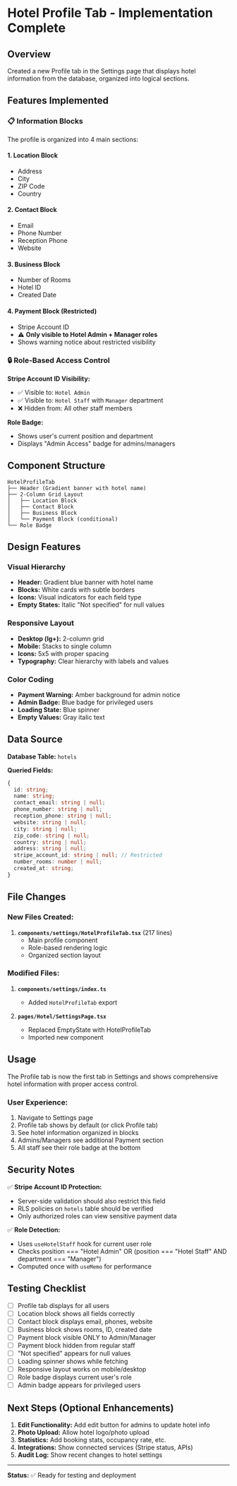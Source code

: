 # Hotel Profile Tab - Implementation Complete

## Overview

Created a new Profile tab in the Settings page that displays hotel information from the database, organized into logical sections.

## Features Implemented

### 📋 Information Blocks

The profile is organized into 4 main sections:

#### 1. **Location Block**

- Address
- City
- ZIP Code
- Country

#### 2. **Contact Block**

- Email
- Phone Number
- Reception Phone
- Website

#### 3. **Business Block**

- Number of Rooms
- Hotel ID
- Created Date

#### 4. **Payment Block** (Restricted)

- Stripe Account ID
- ⚠️ **Only visible to Hotel Admin + Manager roles**
- Shows warning notice about restricted visibility

### 🔒 Role-Based Access Control

**Stripe Account ID Visibility:**

- ✅ Visible to: `Hotel Admin`
- ✅ Visible to: `Hotel Staff` with `Manager` department
- ❌ Hidden from: All other staff members

**Role Badge:**

- Shows user's current position and department
- Displays "Admin Access" badge for admins/managers

## Component Structure

```
HotelProfileTab
├── Header (Gradient banner with hotel name)
├── 2-Column Grid Layout
│   ├── Location Block
│   ├── Contact Block
│   ├── Business Block
│   └── Payment Block (conditional)
└── Role Badge
```

## Design Features

### Visual Hierarchy

- **Header:** Gradient blue banner with hotel name
- **Blocks:** White cards with subtle borders
- **Icons:** Visual indicators for each field type
- **Empty States:** Italic "Not specified" for null values

### Responsive Layout

- **Desktop (lg+):** 2-column grid
- **Mobile:** Stacks to single column
- **Icons:** 5x5 with proper spacing
- **Typography:** Clear hierarchy with labels and values

### Color Coding

- **Payment Warning:** Amber background for admin notice
- **Admin Badge:** Blue badge for privileged users
- **Loading State:** Blue spinner
- **Empty Values:** Gray italic text

## Data Source

**Database Table:** `hotels`

**Queried Fields:**

```typescript
{
  id: string;
  name: string;
  contact_email: string | null;
  phone_number: string | null;
  reception_phone: string | null;
  website: string | null;
  city: string | null;
  zip_code: string | null;
  country: string | null;
  address: string | null;
  stripe_account_id: string | null; // Restricted
  number_rooms: number | null;
  created_at: string;
}
```

## File Changes

### New Files Created:

1. **`components/settings/HotelProfileTab.tsx`** (217 lines)
   - Main profile component
   - Role-based rendering logic
   - Organized section layout

### Modified Files:

1. **`components/settings/index.ts`**

   - Added `HotelProfileTab` export

2. **`pages/Hotel/SettingsPage.tsx`**
   - Replaced EmptyState with HotelProfileTab
   - Imported new component

## Usage

The Profile tab is now the first tab in Settings and shows comprehensive hotel information with proper access control.

### User Experience:

1. Navigate to Settings page
2. Profile tab shows by default (or click Profile tab)
3. See hotel information organized in blocks
4. Admins/Managers see additional Payment section
5. All staff see their role badge at the bottom

## Security Notes

✅ **Stripe Account ID Protection:**

- Server-side validation should also restrict this field
- RLS policies on `hotels` table should be verified
- Only authorized roles can view sensitive payment data

✅ **Role Detection:**

- Uses `useHotelStaff` hook for current user role
- Checks position === "Hotel Admin" OR (position === "Hotel Staff" AND department === "Manager")
- Computed once with `useMemo` for performance

## Testing Checklist

- [ ] Profile tab displays for all users
- [ ] Location block shows all fields correctly
- [ ] Contact block displays email, phones, website
- [ ] Business block shows rooms, ID, created date
- [ ] Payment block visible ONLY to Admin/Manager
- [ ] Payment block hidden from regular staff
- [ ] "Not specified" appears for null values
- [ ] Loading spinner shows while fetching
- [ ] Responsive layout works on mobile/desktop
- [ ] Role badge displays current user's role
- [ ] Admin badge appears for privileged users

## Next Steps (Optional Enhancements)

1. **Edit Functionality:** Add edit button for admins to update hotel info
2. **Photo Upload:** Allow hotel logo/photo upload
3. **Statistics:** Add booking stats, occupancy rate, etc.
4. **Integrations:** Show connected services (Stripe status, APIs)
5. **Audit Log:** Show recent changes to hotel settings

---

**Status:** ✅ Ready for testing and deployment
